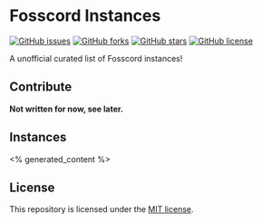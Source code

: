 # Fosscord Instances
[![GitHub issues](https://img.shields.io/github/issues/Stilic/fosscord-instances)](https://github.com/Stilic/fosscord-instances/issues)
[![GitHub forks](https://img.shields.io/github/forks/Stilic/fosscord-instances)](https://github.com/Stilic/fosscord-instances/network)
[![GitHub stars](https://img.shields.io/github/stars/Stilic/fosscord-instances)](https://github.com/Stilic/fosscord-instances/stargazers)
[![GitHub license](https://img.shields.io/github/license/Stilic/fosscord-instances)](https://github.com/Stilic/fosscord-instances/blob/main/LICENSE)

A unofficial curated list of Fosscord instances!

## Contribute
**Not written for now, see later.**

## Instances

<% generated_content %>
## License
This repository is licensed under the [MIT license](LICENSE).